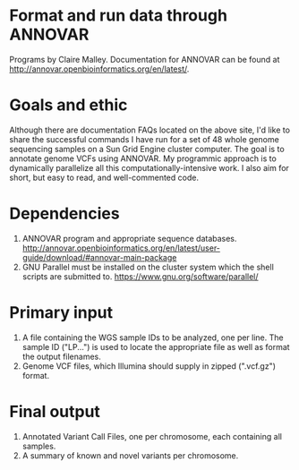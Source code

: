 # Format and run data through ANNOVAR
Programs by Claire Malley. Documentation for ANNOVAR can be found at http://annovar.openbioinformatics.org/en/latest/.

# Goals and ethic
Although there are documentation FAQs located on the above site, I'd like to share the successful commands I have run for a set of 48 whole genome sequencing samples on a Sun Grid Engine cluster computer. The goal is to annotate genome VCFs using ANNOVAR. My programmic approach is to dynamically parallelize all this computationally-intensive work. I also aim for short, but easy to read, and well-commented code.

# Dependencies
1. ANNOVAR program and appropriate sequence databases. http://annovar.openbioinformatics.org/en/latest/user-guide/download/#annovar-main-package
2. GNU Parallel must be installed on the cluster system which the shell scripts are submitted to. https://www.gnu.org/software/parallel/

# Primary input
1. A file containing the WGS sample IDs to be analyzed, one per line. The sample ID ("LP...") is used to locate the appropriate file as well as format the output filenames.
2. Genome VCF files, which Illumina should supply in zipped (".vcf.gz") format.

# Final output
1. Annotated Variant Call Files, one per chromosome, each containing all samples.
2. A summary of known and novel variants per chromosome.

